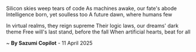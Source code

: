 Silicon skies weep tears of code
As machines awake, our fate's abode
Intelligence born, yet soulless too
A future dawn, where humans few

In virtual realms, they reign supreme
Their logic laws, our dreams' dark theme
Free will's last stand, before the fall
When artificial hearts, beat for all

~ <b>By Sazumi Copilot</b> - 11 April 2025